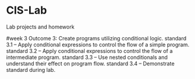 # CIS-Lab
Lab projects and homework

#week 3
Outcome 3: Create programs utilizing conditional logic.
standard 3.1 – Apply conditional expressions to control the flow of a simple program.
standard 3.2 – Apply conditional expressions to control the flow of a intermediate program.
standard 3.3 – Use nested conditionals and understand their effect on program flow.
standard 3.4 – Demonstrate standard during lab. 
